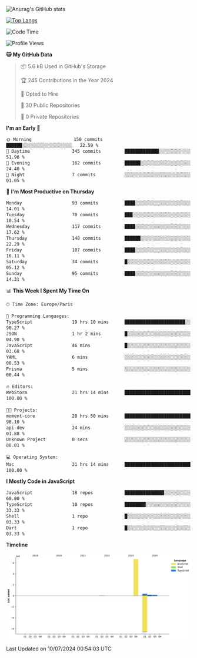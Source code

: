 ![Anurag's GitHub stats](https://github-readme-stats.vercel.app/api?username=sufiane&theme=dark&show_icons=true&count_private=true)


[![Top Langs](https://github-readme-stats.vercel.app/api/top-langs/?username=sufiane&layout=compact)](https://github.com/anuraghazra/github-readme-stats)

<!--START_SECTION:waka-->
![Code Time](http://img.shields.io/badge/Code%20Time-1%2C101%20hrs%2025%20mins-blue)

![Profile Views](http://img.shields.io/badge/Profile%20Views-0-blue)

**🐱 My GitHub Data** 

> 📦 5.6 kB Used in GitHub's Storage 
 > 
> 🏆 245 Contributions in the Year 2024
 > 
> 💼 Opted to Hire
 > 
> 📜 30 Public Repositories 
 > 
> 🔑 0 Private Repositories 
 > 
**I'm an Early 🐤** 

```text
🌞 Morning                150 commits         ██████░░░░░░░░░░░░░░░░░░░   22.59 % 
🌆 Daytime                345 commits         █████████████░░░░░░░░░░░░   51.96 % 
🌃 Evening                162 commits         ██████░░░░░░░░░░░░░░░░░░░   24.40 % 
🌙 Night                  7 commits           ░░░░░░░░░░░░░░░░░░░░░░░░░   01.05 % 
```
📅 **I'm Most Productive on Thursday** 

```text
Monday                   93 commits          ████░░░░░░░░░░░░░░░░░░░░░   14.01 % 
Tuesday                  70 commits          ███░░░░░░░░░░░░░░░░░░░░░░   10.54 % 
Wednesday                117 commits         ████░░░░░░░░░░░░░░░░░░░░░   17.62 % 
Thursday                 148 commits         ██████░░░░░░░░░░░░░░░░░░░   22.29 % 
Friday                   107 commits         ████░░░░░░░░░░░░░░░░░░░░░   16.11 % 
Saturday                 34 commits          █░░░░░░░░░░░░░░░░░░░░░░░░   05.12 % 
Sunday                   95 commits          ████░░░░░░░░░░░░░░░░░░░░░   14.31 % 
```


📊 **This Week I Spent My Time On** 

```text
🕑︎ Time Zone: Europe/Paris

💬 Programming Languages: 
TypeScript               19 hrs 10 mins      ███████████████████████░░   90.27 % 
JSON                     1 hr 2 mins         █░░░░░░░░░░░░░░░░░░░░░░░░   04.90 % 
JavaScript               46 mins             █░░░░░░░░░░░░░░░░░░░░░░░░   03.68 % 
YAML                     6 mins              ░░░░░░░░░░░░░░░░░░░░░░░░░   00.53 % 
Prisma                   5 mins              ░░░░░░░░░░░░░░░░░░░░░░░░░   00.44 % 

🔥 Editors: 
WebStorm                 21 hrs 14 mins      █████████████████████████   100.00 % 

🐱‍💻 Projects: 
moment-core              20 hrs 50 mins      █████████████████████████   98.10 % 
api-dev                  24 mins             ░░░░░░░░░░░░░░░░░░░░░░░░░   01.88 % 
Unknown Project          0 secs              ░░░░░░░░░░░░░░░░░░░░░░░░░   00.01 % 

💻 Operating System: 
Mac                      21 hrs 14 mins      █████████████████████████   100.00 % 
```

**I Mostly Code in JavaScript** 

```text
JavaScript               18 repos            ███████████████░░░░░░░░░░   60.00 % 
TypeScript               10 repos            ████████░░░░░░░░░░░░░░░░░   33.33 % 
Shell                    1 repo              █░░░░░░░░░░░░░░░░░░░░░░░░   03.33 % 
Dart                     1 repo              █░░░░░░░░░░░░░░░░░░░░░░░░   03.33 % 
```



**Timeline**

![Lines of Code chart](https://raw.githubusercontent.com/Sufiane/Sufiane/main/assets/bar_graph.png)


 Last Updated on 10/07/2024 00:54:03 UTC
<!--END_SECTION:waka-->


<!--
**Sufiane/sufiane** is a ✨ _special_ ✨ repository because its `README.md` (this file) appears on your GitHub profile.

Here are some ideas to get you started:

- 🔭 I’m currently working on ...
- 🌱 I’m currently learning ...
- 👯 I’m looking to collaborate on ...
- 🤔 I’m looking for help with ...
- 💬 Ask me about ...
- 📫 How to reach me: ...
- 😄 Pronouns: ...
- ⚡ Fun fact: ...
-->
